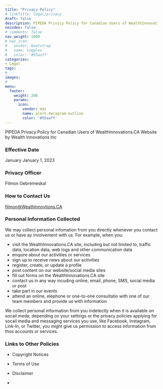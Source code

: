 ```yaml
---
title: "Privacy Policy"
# linkTitle: legal/privacy
draft: false
description: PIPEDA Privicy Policy for Canadian Users of WealthInnovations.CA Website
noindex: false
# comments: false
nav_weight: 1000
# nav_icon:
#   vendor: bootstrap
#   name: toggles
#   color: '#55aaff'
categories:
- Legal
tags:
#  - 
images:
#
menu:
  footer:
    weight: 200
    params:
      icon:
        vendor: mdi
        name: alert-decagram-outline
        color: '#55aaff'
---
```


PIPEDA Privacy Policy for Canadian Users of WealthInnovations.CA Website by Wealth Innovations Inc

<!--more-->
### Effective Date

January January 1, 2023

### Privacy Officer

Filmon Gebremeskal

### How to Contact Us

filmon@WeathInnovtions.CA

### Personal Information Collected

We may collect personal infomation from you directly whenever you contact us or have ay involvement with us. For example, when you:

- visit the WealthInnovations.CA site, including but not limited to, traffic data, location data, web logs and other communication data
- enquire about our activities or services
- sign up to receive news about our activities
- register, create, or update a profile
- post content on our website/social media sites
- fill out forms on the WealthInnovations.CA site
- contact us in any way incuding online, email, phone, SMS, social media or post
- take part in our events
- attend an online, elephone or one-to-one consultatio with one of our team members and provide us with information

We collect personal information from you indetectly when it is available on socail meda; depending on your settings or the privacy policies applying for socail media and messaging services you use, like Facebook, Instagram, Link-In, or Twitter, you might give us permission to access information from thos accounts or services.

### Links to Other Policies
- Copyright Notices
- Terms of Use
- Disclaimer


-
